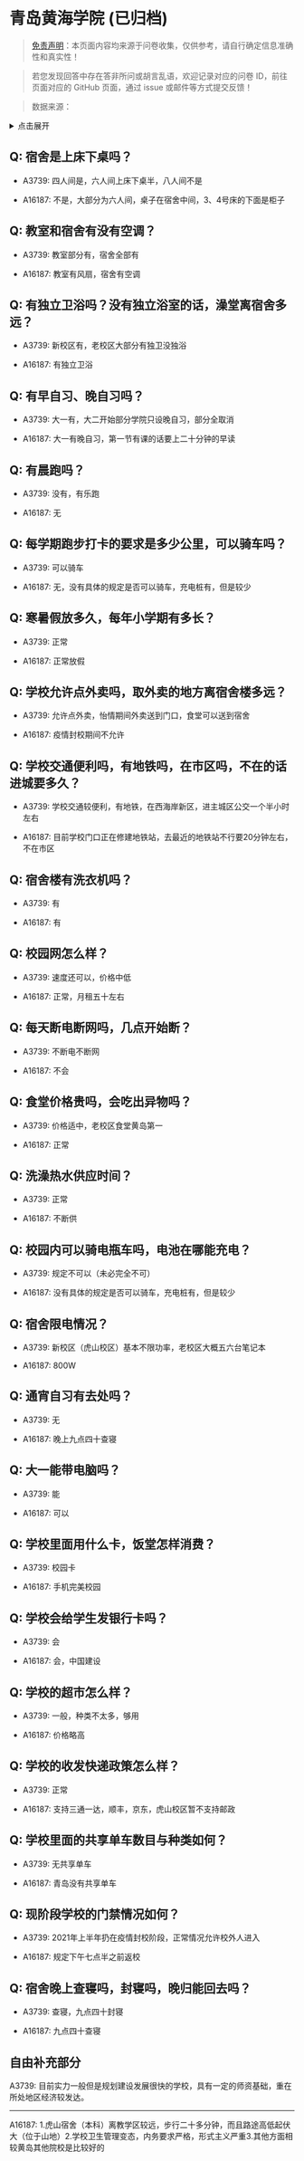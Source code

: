 # 青岛黄海学院 (已归档)

> [免责声明](https://colleges.chat/#_3)：本页面内容均来源于问卷收集，仅供参考，请自行确定信息准确性和真实性！

> 若您发现回答中存在答非所问或胡言乱语，欢迎记录对应的问卷 ID，前往页面对应的 GitHub 页面，通过 issue 或邮件等方式提交反馈！

> 数据来源：

<details><summary>点击展开</summary>
<ul>
<li>A3739: 匿名 (2021 年 07 月)</li>
<li>A16187: 匿名 (2022 年 09 月)</li>
</ul>
</details>

## Q: 宿舍是上床下桌吗？

- A3739: 四人间是，六人间上床下桌半，八人间不是

- A16187: 不是，大部分为六人间，桌子在宿舍中间，3、4号床的下面是柜子

## Q: 教室和宿舍有没有空调？

- A3739: 教室部分有，宿舍全部有

- A16187: 教室有风扇，宿舍有空调

## Q: 有独立卫浴吗？没有独立浴室的话，澡堂离宿舍多远？

- A3739: 新校区有，老校区大部分有独卫没独浴

- A16187: 有独立卫浴

## Q: 有早自习、晚自习吗？

- A3739: 大一有，大二开始部分学院只设晚自习，部分全取消

- A16187: 大一有晚自习，第一节有课的话要上二十分钟的早读

## Q: 有晨跑吗？

- A3739: 没有，有乐跑

- A16187: 无

## Q: 每学期跑步打卡的要求是多少公里，可以骑车吗？

- A3739: 可以骑车

- A16187: 无，没有具体的规定是否可以骑车，充电桩有，但是较少

## Q: 寒暑假放多久，每年小学期有多长？

- A3739: 正常

- A16187: 正常放假

## Q: 学校允许点外卖吗，取外卖的地方离宿舍楼多远？

- A3739: 允许点外卖，怡情期间外卖送到门口，食堂可以送到宿舍

- A16187: 疫情封校期间不允许

## Q: 学校交通便利吗，有地铁吗，在市区吗，不在的话进城要多久？

- A3739: 学校交通较便利，有地铁，在西海岸新区，进主城区公交一个半小时左右

- A16187: 目前学校门口正在修建地铁站，去最近的地铁站不行要20分钟左右，不在市区

## Q: 宿舍楼有洗衣机吗？

- A3739: 有

- A16187: 有

## Q: 校园网怎么样？

- A3739: 速度还可以，价格中低

- A16187: 正常，月租五十左右

## Q: 每天断电断网吗，几点开始断？

- A3739: 不断电不断网

- A16187: 不会

## Q: 食堂价格贵吗，会吃出异物吗？

- A3739: 价格适中，老校区食堂黄岛第一

- A16187: 正常

## Q: 洗澡热水供应时间？

- A3739: 正常

- A16187: 不断供

## Q: 校园内可以骑电瓶车吗，电池在哪能充电？

- A3739: 规定不可以（未必完全不可）

- A16187: 没有具体的规定是否可以骑车，充电桩有，但是较少

## Q: 宿舍限电情况？

- A3739: 新校区（虎山校区）基本不限功率，老校区大概五六台笔记本

- A16187: 800W

## Q: 通宵自习有去处吗？

- A3739: 无

- A16187: 晚上九点四十查寝

## Q: 大一能带电脑吗？

- A3739: 能

- A16187: 可以

## Q: 学校里面用什么卡，饭堂怎样消费？

- A3739: 校园卡

- A16187: 手机完美校园

## Q: 学校会给学生发银行卡吗？

- A3739: 会

- A16187: 会，中国建设

## Q: 学校的超市怎么样？

- A3739: 一般，种类不太多，够用

- A16187: 价格略高

## Q: 学校的收发快递政策怎么样？

- A3739: 正常

- A16187: 支持三通一达，顺丰，京东，虎山校区暂不支持邮政

## Q: 学校里面的共享单车数目与种类如何？

- A3739: 无共享单车

- A16187: 青岛没有共享单车

## Q: 现阶段学校的门禁情况如何？

- A3739: 2021年上半年扔在疫情封校阶段，正常情况允许校外人进入

- A16187: 规定下午七点半之前返校

## Q: 宿舍晚上查寝吗，封寝吗，晚归能回去吗？

- A3739: 查寝，九点四十封寝

- A16187: 九点四十查寝

## 自由补充部分

A3739: 目前实力一般但是规划建设发展很快的学校，具有一定的师资基础，重在所处地区经济较发达。

***

A16187: 1.虎山宿舍（本科）离教学区较远，步行二十多分钟，而且路途高低起伏大（位于山地）2.学校卫生管理变态，内务要求严格，形式主义严重3.其他方面相较黄岛其他院校是比较好的